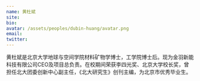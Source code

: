 ```yaml
---
name: 黄杜斌
site: 
bio: 
avatar: /assets/peoples/dubin-huang/avatar.png
email: 
twitter: 
---
```


黄杜斌是北京大学地球与空间学院材料矿物学博士，工学院博士后。现为金羽新能科技有限公司CEO及项目总负责。在校期间荣获李四光奖、北京大学校长奖，曾担任北大团委创新中心副主任，《北大研究生》创刊主编，为北京市优秀毕业生。


